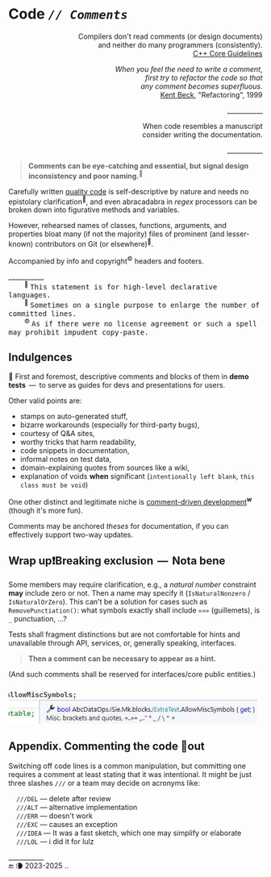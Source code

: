 # Code _`// Comments`_

<p align="right">Compilers don't read comments (or design documents) <br/>and neither do many programmers (consistently).<br />
<a href="https://github.com/isocpp/CppCoreGuidelines/blob/master/CppCoreGuidelines.md#p1-express-ideas-directly-in-code">C++ Core Guidelines</a></p>

<p dir="rtl">,<i>When you feel the need to write a comment<br />first try to refactor the code so that<br />.any comment becomes superfluous</i><br />
 <a href="../../../pencraft/README+/quotes/README+/contributors/README.md#Kent-Beck">Kent Beck</a>, "Refactoring", 1999</p>
<p align="right">___________</p>
<p align="right">When code resembles a manuscript<br /> consider writing the documentation.</p>
<p align="right">___________</p>

> **Comments can be eye-catching and essential, but signal design inconsistency and poor naming.**<sup>🙋</sup>

Carefully written [quality code](../../QA/code_quality/README.md) is self-descriptive by nature and needs no epistolary clarification<sup>🙋</sup>, 
and even abracadabra in _regex_ processors can be broken down into figurative methods and variables. 

However, rehearsed names of classes, functions, arguments, and properties bloat many (if not the majority) files of prominent (and lesser-known) contributors on Git (or elsewhere)<sup>📄</sup>.

Accompanied by info and copyright<sup>©️</sup> headers and footers. 

\___________\
&nbsp; &nbsp; &nbsp; &nbsp; <sup>🙋</sup> <samp>This statement is for high-level declarative languages.</samp>\
&nbsp; &nbsp; &nbsp; &nbsp; <sup>📄</sup> <samp>Sometimes on a single purpose to enlarge the number of committed lines.</samp>\
&nbsp; &nbsp; &nbsp; &nbsp; <sup>©️</sup> <samp>As if there were no license agreement or such a spell may prohibit impudent copy-paste.</samp>

## Indulgences

🔷 First and foremost, descriptive comments and blocks of them in **demo tests** &thinsp;&mdash;&thinsp; to serve as guides for devs and presentations for users. 

Other valid points are:
 
+ stamps on auto-generated stuff,
+ bizarre workarounds (especially for third-party bugs),
+ courtesy of Q&A sites,
+ worthy tricks that harm readability,
+ code snippets in documentation,
+ informal notes on test data,
+ domain-explaining quotes from sources like a wiki,
+ explanation of voids **when** significant (`intentionally left blank`, `this class must be void`)
 
One other distinct and legitimate niche is [comment-driven development](https://en.wikipedia.org/wiki/Comment_programming)<sup><b>w</b></sup> (though it's more fun).

Comments may be anchored _theses_ for documentation, if you can effectively support two-way updates.

##  Wrap up❗Breaking exclusion &thinsp;&mdash;&thinsp; Nota bene

Some members may require clarification, e.g., a _natural number_  constraint **may** include zero or not. Then a name may specify it (`IsNaturalNonzero` / `IsNaturalOrZero`). 
This can't be a solution for cases such as `RemovePunctiation()`: what symbols exactly shall include `«»»` (guillemets), is `_` punctuation, ...?

Tests shall fragment distinctions but are not comfortable for hints and unavailable through API, services, or, generally speaking, interfaces.

> **Then a comment can be necessary to appear as a hint.**

(And such comments shall be reserved for interfaces/core public entities.)

<picture><img alt="&nbsp;Tip for MiscSymbols listing these symbols" src="../../../_rsc/_img/snap/screen/VisualStudio/Tip-MiscSymbols.jpg" /></picture>

## Appendix. Commenting the code 🧹out

Switching off code lines is a common manipulation, but committing one requires a comment at least stating that it was intentional. 
It might be just three slashes `///` or a team may decide on acronyms like:

&nbsp; &nbsp; `///DEL` — delete after review\
&nbsp; &nbsp; `///ALT` — alternative implementation \
&nbsp; &nbsp; `///ERR` — doesn't work\
&nbsp; &nbsp; `///EXC` — causes an exception\
&nbsp; &nbsp; `///IDEA` — It was a fast sketch, which one may simplify or elaborate\
&nbsp; &nbsp; `///LOL` — i did it for lulz


\___________\
 🔚 🌘 2023-2025 ..
